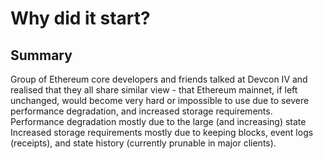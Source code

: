 # Why did it start?

## Summary
Group of Ethereum core developers and friends talked at Devcon IV and realised that they all share similar view - that Ethereum mainnet, if left unchanged, would become very hard or impossible to use due to severe performance degradation, and increased storage requirements.
Performance degradation mostly due to the large (and increasing) state
Increased storage requirements mostly due to keeping blocks, event logs (receipts), and state history (currently prunable in major clients).
